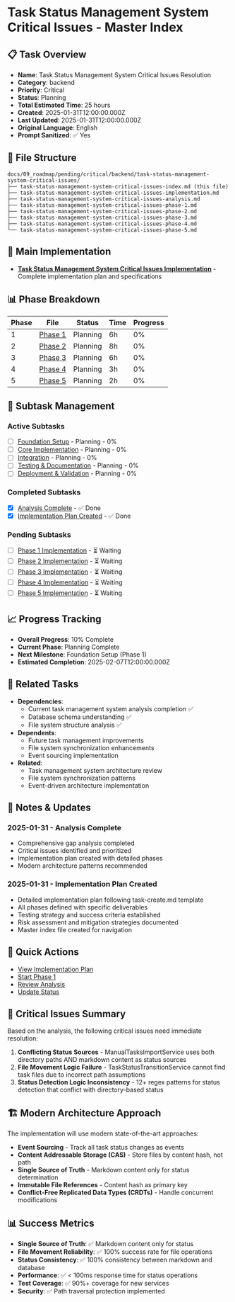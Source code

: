 # Task Status Management System Critical Issues - Master Index

## 📋 Task Overview
- **Name**: Task Status Management System Critical Issues Resolution
- **Category**: backend
- **Priority**: Critical
- **Status**: Planning
- **Total Estimated Time**: 25 hours
- **Created**: 2025-01-31T12:00:00.000Z
- **Last Updated**: 2025-01-31T12:00:00.000Z
- **Original Language**: English
- **Prompt Sanitized**: ✅ Yes

## 📁 File Structure
```
docs/09_roadmap/pending/critical/backend/task-status-management-system-critical-issues/
├── task-status-management-system-critical-issues-index.md (this file)
├── task-status-management-system-critical-issues-implementation.md
├── task-status-management-system-critical-issues-analysis.md
├── task-status-management-system-critical-issues-phase-1.md
├── task-status-management-system-critical-issues-phase-2.md
├── task-status-management-system-critical-issues-phase-3.md
├── task-status-management-system-critical-issues-phase-4.md
└── task-status-management-system-critical-issues-phase-5.md
```

## 🎯 Main Implementation
- **[Task Status Management System Critical Issues Implementation](./task-status-management-system-critical-issues-implementation.md)** - Complete implementation plan and specifications

## 📊 Phase Breakdown
| Phase | File | Status | Time | Progress |
|-------|------|--------|------|----------|
| 1 | [Phase 1](./task-status-management-system-critical-issues-phase-1.md) | Planning | 6h | 0% |
| 2 | [Phase 2](./task-status-management-system-critical-issues-phase-2.md) | Planning | 8h | 0% |
| 3 | [Phase 3](./task-status-management-system-critical-issues-phase-3.md) | Planning | 6h | 0% |
| 4 | [Phase 4](./task-status-management-system-critical-issues-phase-4.md) | Planning | 3h | 0% |
| 5 | [Phase 5](./task-status-management-system-critical-issues-phase-5.md) | Planning | 2h | 0% |

## 🔄 Subtask Management
### Active Subtasks
- [ ] [Foundation Setup](./task-status-management-system-critical-issues-phase-1.md) - Planning - 0%
- [ ] [Core Implementation](./task-status-management-system-critical-issues-phase-2.md) - Planning - 0%
- [ ] [Integration](./task-status-management-system-critical-issues-phase-3.md) - Planning - 0%
- [ ] [Testing & Documentation](./task-status-management-system-critical-issues-phase-4.md) - Planning - 0%
- [ ] [Deployment & Validation](./task-status-management-system-critical-issues-phase-5.md) - Planning - 0%

### Completed Subtasks
- [x] [Analysis Complete](./task-status-management-system-critical-issues-analysis.md) - ✅ Done
- [x] [Implementation Plan Created](./task-status-management-system-critical-issues-implementation.md) - ✅ Done

### Pending Subtasks
- [ ] [Phase 1 Implementation](./task-status-management-system-critical-issues-phase-1.md) - ⏳ Waiting
- [ ] [Phase 2 Implementation](./task-status-management-system-critical-issues-phase-2.md) - ⏳ Waiting
- [ ] [Phase 3 Implementation](./task-status-management-system-critical-issues-phase-3.md) - ⏳ Waiting
- [ ] [Phase 4 Implementation](./task-status-management-system-critical-issues-phase-4.md) - ⏳ Waiting
- [ ] [Phase 5 Implementation](./task-status-management-system-critical-issues-phase-5.md) - ⏳ Waiting

## 📈 Progress Tracking
- **Overall Progress**: 10% Complete
- **Current Phase**: Planning Complete
- **Next Milestone**: Foundation Setup (Phase 1)
- **Estimated Completion**: 2025-02-07T12:00:00.000Z

## 🔗 Related Tasks
- **Dependencies**: 
  - Current task management system analysis completion ✅
  - Database schema understanding ✅
  - File system structure analysis ✅
- **Dependents**: 
  - Future task management improvements
  - File system synchronization enhancements
  - Event sourcing implementation
- **Related**: 
  - Task management system architecture review
  - File system synchronization patterns
  - Event-driven architecture implementation

## 📝 Notes & Updates
### 2025-01-31 - Analysis Complete
- Comprehensive gap analysis completed
- Critical issues identified and prioritized
- Implementation plan created with detailed phases
- Modern architecture patterns recommended

### 2025-01-31 - Implementation Plan Created
- Detailed implementation plan following task-create.md template
- All phases defined with specific deliverables
- Testing strategy and success criteria established
- Risk assessment and mitigation strategies documented
- Master index file created for navigation

## 🚀 Quick Actions
- [View Implementation Plan](./task-status-management-system-critical-issues-implementation.md)
- [Start Phase 1](./task-status-management-system-critical-issues-phase-1.md)
- [Review Analysis](./task-status-management-system-critical-issues-analysis.md)
- [Update Status](#notes--updates)

## 🎯 Critical Issues Summary
Based on the analysis, the following critical issues need immediate resolution:

1. **Conflicting Status Sources** - ManualTasksImportService uses both directory paths AND markdown content as status sources
2. **File Movement Logic Failure** - TaskStatusTransitionService cannot find task files due to incorrect path assumptions
3. **Status Detection Logic Inconsistency** - 12+ regex patterns for status detection that conflict with directory-based status

## 🏗️ Modern Architecture Approach
The implementation will use modern state-of-the-art approaches:

- **Event Sourcing** - Track all task status changes as events
- **Content Addressable Storage (CAS)** - Store files by content hash, not path
- **Single Source of Truth** - Markdown content only for status determination
- **Immutable File References** - Content hash as primary key
- **Conflict-Free Replicated Data Types (CRDTs)** - Handle concurrent modifications

## 📊 Success Metrics
- **Single Source of Truth**: ✅ Markdown content only for status
- **File Movement Reliability**: ✅ 100% success rate for file operations
- **Status Consistency**: ✅ 100% consistency between markdown and database
- **Performance**: ✅ < 100ms response time for status operations
- **Test Coverage**: ✅ 90%+ coverage for new services
- **Security**: ✅ Path traversal protection implemented
